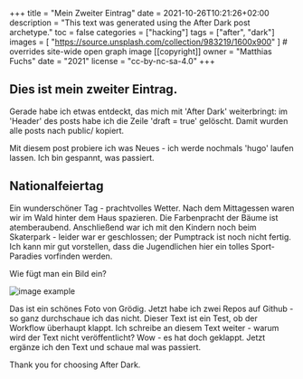 +++
title = "Mein Zweiter Eintrag"
date = 2021-10-26T10:21:26+02:00
description = "This text was generated using the After Dark post archetype."
toc = false
categories = ["hacking"]
tags = ["after", "dark"]
images = [
  "https://source.unsplash.com/collection/983219/1600x900"
] # overrides site-wide open graph image
[[copyright]]
  owner = "Matthias Fuchs"
  date = "2021"
  license = "cc-by-nc-sa-4.0"
+++

## Dies ist mein zweiter Eintrag.

Gerade habe ich etwas entdeckt, das mich mit 'After Dark' weiterbringt: im 'Header' des posts habe ich die Zeile 'draft = true' gelöscht. Damit wurden alle posts nach public/ kopiert.

Mit diesem post probiere ich was Neues - ich werde nochmals 'hugo' laufen lassen. Ich bin gespannt, was passiert.

## Nationalfeiertag
Ein wunderschöner Tag - prachtvolles Wetter. Nach dem Mittagessen waren wir im Wald hinter dem Haus spazieren. Die Farbenpracht 
der Bäume ist atemberaubend. Anschließend war ich mit den Kindern noch beim Skaterpark - leider war er geschlossen; der Pumptrack ist noch nicht fertig. Ich kann mir gut vorstellen, dass die Jugendlichen hier ein tolles Sport-Paradies vorfinden werden.

Wie fügt man ein Bild ein?

![image example](https://www.groedig.net/Upload/Galerie/42.jpg)

Das ist ein schönes Foto von Grödig. Jetzt habe ich zwei Repos auf Github - so ganz durchschaue ich das nicht. Dieser Text ist ein Test, ob der Workflow überhaupt klappt. Ich schreibe an diesem Text weiter - warum wird der Text nicht veröffentlicht? Wow - es hat doch geklappt. Jetzt ergänze ich den Text und schaue mal was passiert.

Thank you for choosing After Dark.
